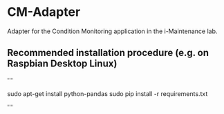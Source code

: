 # CM-Adapter
Adapter for the Condition Monitoring application in the i-Maintenance lab.

## Recommended installation procedure (e.g. on Raspbian Desktop Linux)

'''

sudo apt-get install python-pandas
sudo pip install -r requirements.txt


'''

